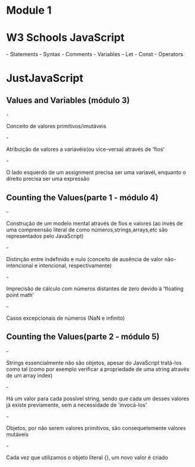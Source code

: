# Module 1
<h1> W3 Schools JavaScript </h1>
- <a href:'https://www.w3schools.com/js/js_statements.asp'> Statements </a>
- <a href:'https://www.w3schools.com/js/js_syntax.asp'> Syntax </a>
- <a href:'https://www.w3schools.com/js/js_comments.asp'> Comments </a>
- <a href:'https://www.w3schools.com/js/js_variables.asp'> Variables </a>
- <a href:'https://www.w3schools.com/js/js_let.asp'> Let </a>
- <a href:'https://www.w3schools.com/js/js_const.asp'> Const </a>
- <a href:'https://www.w3schools.com/js/js_operators.asp'> Operators </a> 

 
<h1> JustJavaScript </h1>
<h2> Values and Variables (módulo 3) </h2>
- <p> Conceito de valores primitivos/imutáveis </p>
- <p> Atribuição de valores a variavéis(ou vice-versa) através de 'fios' </p>
- <p> O lado esquerdo de um assignment precisa ser uma variavél, enquanto o direito precisa ser uma expressão </p>

<h2> Counting the Values(parte 1 - módulo 4) </h2>
- <p> Construção de um modelo mental através de fios e valores (ao invés de uma compreensão literal de como números,strings,arrays,etc são representados pelo JavaScript) </p>
- <p> Distinção entre indefinido e nulo (conceito de ausência de valor não-intencional e intencional, respectivamente) <p>
- <p> Imprecisão de cálculo com números distantes de zero devido à 'floating point math' </p>
- <p> Casos excepcionais de números (NaN e infinito) </p>
<h2> Counting the Values(parte 2 - módulo 5) </h2>
- <p> Strings essencialmente não são objetos, apesar do JavaScript tratá-los como tal (como por exemplo verificar a propriedade de uma string através de um array index) </p>
- <p> Há um valor para cada possível string, sendo que cada um desses valores já existe previamente, sem a necessidade de 'invocá-los' </p>
- <p> Objetos, por não serem valores primitivos, são consequetemente valores mutáveis </p>
- <p> Cada vez que utilizamos o objeto literal {}, um novo valor é criado </p>
